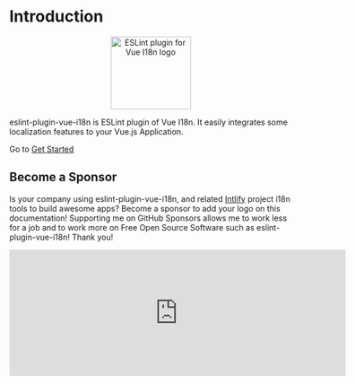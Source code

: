 # Introduction

<p align="center"><img width="143px" height="130px" src="/eslint-plugin-vue-i18n.svg" alt="ESLint plugin for Vue I18n logo"></p>

eslint-plugin-vue-i18n is ESLint plugin of Vue I18n. It easily integrates some localization features to your Vue.js Application.

Go to [Get Started](./started.md)

## Become a Sponsor

Is your company using eslint-plugin-vue-i18n, and related [Intlify](https://github.com/intlify) project i18n tools to build awesome apps? Become a sponsor to add your logo on this documentation! Supporting me on GitHub Sponsors allows me to work less for a job and to work more on Free Open Source Software such as eslint-plugin-vue-i18n! Thank you!

<p style="text-align: center;">
  <iframe src="https://github.com/sponsors/ota-meshi/card" title="Sponsor ota-meshi" height="225" width="600" style="border: 0;"></iframe>
</p>
